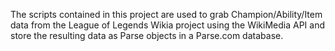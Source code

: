 The scripts contained in this project are used to grab Champion/Ability/Item data from the League of Legends Wikia project using the WikiMedia API and store the resulting data as Parse objects in a Parse.com database.